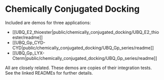 Chemically Conjugated Docking
=============================

Included are demos for three applications:

* [[UBQ_E2_thioester|public/chemically_conjugated_docking/UBQ_E2_thioester/readme]]
* [[UBQ_Gp_CYD-CYD|public/chemically_conjugated_docking/UBQ_Gp_series/readme]]
* [[UBQ_Gp_LYX-Cterm|public/chemically_conjugated_docking/UBQ_Gp_series/readme]]

All are closely related.
These demos are copies of their integration tests.
See the linked READMEs for further details.

